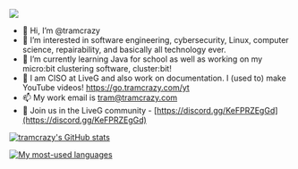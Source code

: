 <a href="https://donate.redcross.org.uk/appeal/ukraine-crisis-appeal"><img src="https://img.shields.io/badge/I%20support-Ukraine's%20independence-yellow?labelColor=005bbb&color=ffd500&style=flat"></a>
- 👋 Hi, I’m @tramcrazy
- 👀 I’m interested in software engineering, cybersecurity, Linux, computer science, repairability, and basically all technology ever.
- 🌱 I’m currently learning Java for school as well as working on my micro:bit clustering software, cluster:bit!
- 💞️ I am CISO at LiveG and also work on documentation. I (used to) make YouTube videos! https://go.tramcrazy.com/yt
- 📫 My work email is tram@tramcrazy.com
- 💬 Join us in the LiveG community - [https://discord.gg/KeFPRZEgGd](https://discord.gg/KeFPRZEgGd)

[![tramcrazy's GitHub stats](https://github-readme-stats.vercel.app/api?username=tramcrazy&theme=dark)](https://github.com/anuraghazra/github-readme-stats)

[![My most-used languages](https://github-readme-stats.vercel.app/api/top-langs/?username=tramcrazy&theme=dark)](https://github.com/anuraghazra/github-readme-stats)
<!---
tramcrazy/tramcrazy is a ✨ special ✨ repository because its `README.md` (this file) appears on your GitHub profile.
You can click the Preview link to take a look at your changes.
--->
